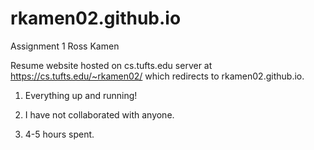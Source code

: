 # rkamen02.github.io

Assignment 1
Ross Kamen

Resume website hosted on cs.tufts.edu server at https://cs.tufts.edu/~rkamen02/ which redirects to rkamen02.github.io.

1. Everything up and running!

2. I have not collaborated with anyone.

3. 4-5 hours spent.